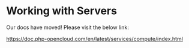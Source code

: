 Working with Servers
====================

Our docs have moved! Please visit the below link:

https://doc.php-opencloud.com/en/latest/services/compute/index.html
